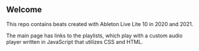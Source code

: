 ## Welcome 

This repo contains beats created with Ableton Live Lite 10 in 2020 and 2021.

The main page has links to the playlists, which play with a custom audio player written in JavaScript that utilizes CSS and HTML.
